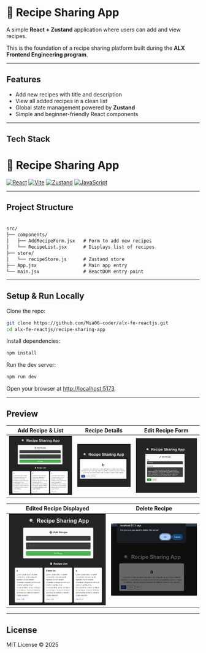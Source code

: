 # 🍳 Recipe Sharing App

A simple **React + Zustand** application where users can add and view recipes.

This is the foundation of a recipe sharing platform built during the **ALX Frontend Engineering program**.

---

## Features

- Add new recipes with title and description
- View all added recipes in a clean list
- Global state management powered by **Zustand**
- Simple and beginner-friendly React components

---

## Tech Stack

# 🍳 Recipe Sharing App

[![React](https://img.shields.io/badge/React-20232A?style=for-the-badge&logo=react&logoColor=61DAFB)](https://react.dev/)
[![Vite](https://img.shields.io/badge/Vite-646CFF?style=for-the-badge&logo=vite&logoColor=FFD62E)](https://vitejs.dev/)
[![Zustand](https://img.shields.io/badge/Zustand-000000?style=for-the-badge&logo=react&logoColor=white)](https://github.com/pmndrs/zustand)
[![JavaScript](https://img.shields.io/badge/JavaScript-ES6+-F7DF1E?style=for-the-badge&logo=javascript&logoColor=black)](https://developer.mozilla.org/en-US/docs/Web/JavaScript)

---

## Project Structure

```

src/
├── components/
│   ├── AddRecipeForm.jsx   # Form to add new recipes
│   └── RecipeList.jsx      # Displays list of recipes
├── store/
│   └── recipeStore.js      # Zustand store
├── App.jsx                 # Main app entry
└── main.jsx                # ReactDOM entry point

```

---

## Setup & Run Locally

Clone the repo:

```bash
git clone https://github.com/Mia06-coder/alx-fe-reactjs.git
cd alx-fe-reactjs/recipe-sharing-app
```

Install dependencies:

```bash
npm install
```

Run the dev server:

```bash
npm run dev
```

Open your browser at [http://localhost:5173](http://localhost:5173).

---

## Preview

| Add Recipe & List                                                  | Recipe Details                                        | Edit Recipe Form                                      |
| ------------------------------------------------------------------ | ----------------------------------------------------- | ----------------------------------------------------- |
| ![AddRecipeForm + RecipeList](./src/assets/images/screenshot2.png) | ![RecipeDetails](./src/assets/images/screenshot3.png) | ![EditRecipeForm](./src/assets/images/screenshot.png) |

| Edited Recipe Displayed                                         | Delete Recipe                                        |
| --------------------------------------------------------------- | ---------------------------------------------------- |
| ![Edited Recipe Displayed](./src/assets/images/screenshot4.png) | ![DeleteRecipe](./src/assets/images/screenshot5.png) |

---

## License

MIT License © 2025
